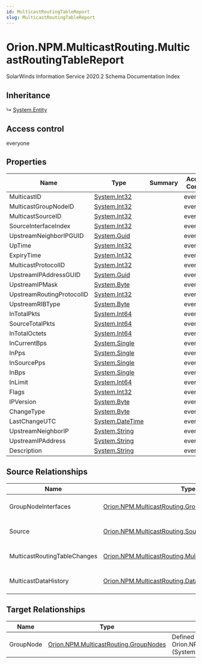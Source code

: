 ```yaml
---
id: MulticastRoutingTableReport
slug: MulticastRoutingTableReport
---
```


# Orion.NPM.MulticastRouting.MulticastRoutingTableReport

SolarWinds Information Service 2020.2 Schema Documentation Index

## Inheritance

↳ [System.Entity](./../System/Entity)

## Access control

everyone

## Properties

| Name | Type | Summary | Access Control |
| ------ | ------ | ------ | ------ |
| MulticastID | [System.Int32](https://docs.microsoft.com/en-us/dotnet/api/system.int32) |  | everyone |
| MulticastGroupNodeID | [System.Int32](https://docs.microsoft.com/en-us/dotnet/api/system.int32) |  | everyone |
| MulticastSourceID | [System.Int32](https://docs.microsoft.com/en-us/dotnet/api/system.int32) |  | everyone |
| SourceInterfaceIndex | [System.Int32](https://docs.microsoft.com/en-us/dotnet/api/system.int32) |  | everyone |
| UpstreamNeighborIPGUID | [System.Guid](https://docs.microsoft.com/en-us/dotnet/api/system.guid) |  | everyone |
| UpTime | [System.Int32](https://docs.microsoft.com/en-us/dotnet/api/system.int32) |  | everyone |
| ExpiryTime | [System.Int32](https://docs.microsoft.com/en-us/dotnet/api/system.int32) |  | everyone |
| MulticastProtocolID | [System.Int32](https://docs.microsoft.com/en-us/dotnet/api/system.int32) |  | everyone |
| UpstreamIPAddressGUID | [System.Guid](https://docs.microsoft.com/en-us/dotnet/api/system.guid) |  | everyone |
| UpstreamIPMask | [System.Byte](https://docs.microsoft.com/en-us/dotnet/api/system.byte) |  | everyone |
| UpstreamRoutingProtocolID | [System.Int32](https://docs.microsoft.com/en-us/dotnet/api/system.int32) |  | everyone |
| UpstreamRIBType | [System.Byte](https://docs.microsoft.com/en-us/dotnet/api/system.byte) |  | everyone |
| InTotalPkts | [System.Int64](https://docs.microsoft.com/en-us/dotnet/api/system.int64) |  | everyone |
| SourceTotalPkts | [System.Int64](https://docs.microsoft.com/en-us/dotnet/api/system.int64) |  | everyone |
| InTotalOctets | [System.Int64](https://docs.microsoft.com/en-us/dotnet/api/system.int64) |  | everyone |
| InCurrentBps | [System.Single](https://docs.microsoft.com/en-us/dotnet/api/system.single) |  | everyone |
| InPps | [System.Single](https://docs.microsoft.com/en-us/dotnet/api/system.single) |  | everyone |
| InSourcePps | [System.Single](https://docs.microsoft.com/en-us/dotnet/api/system.single) |  | everyone |
| InBps | [System.Single](https://docs.microsoft.com/en-us/dotnet/api/system.single) |  | everyone |
| InLimit | [System.Int64](https://docs.microsoft.com/en-us/dotnet/api/system.int64) |  | everyone |
| Flags | [System.Int32](https://docs.microsoft.com/en-us/dotnet/api/system.int32) |  | everyone |
| IPVersion | [System.Byte](https://docs.microsoft.com/en-us/dotnet/api/system.byte) |  | everyone |
| ChangeType | [System.Byte](https://docs.microsoft.com/en-us/dotnet/api/system.byte) |  | everyone |
| LastChangeUTC | [System.DateTime](https://docs.microsoft.com/en-us/dotnet/api/system.datetime) |  | everyone |
| UpstreamNeighborIP | [System.String](https://docs.microsoft.com/en-us/dotnet/api/system.string) |  | everyone |
| UpstreamIPAddress | [System.String](https://docs.microsoft.com/en-us/dotnet/api/system.string) |  | everyone |
| Description | [System.String](https://docs.microsoft.com/en-us/dotnet/api/system.string) |  | everyone |

## Source Relationships

| Name | Type | Notes |
| ------ | ------ | ------ |
| GroupNodeInterfaces | [Orion.NPM.MulticastRouting.GroupNodeInterfaces](./../Orion.NPM.MulticastRouting/GroupNodeInterfaces) | Defined by relationship Orion.NPM.MulticastRouting.MulticastRoutingTableReportHostsGroupNodeInterfaces (System.Hosting) |
| Source | [Orion.NPM.MulticastRouting.Sources](./../Orion.NPM.MulticastRouting/Sources) | Defined by relationship Orion.NPM.MulticastRouting.MulticastRoutingTableReportReferencesSources (System.Reference) |
| MulticastRoutingTableChanges | [Orion.NPM.MulticastRouting.MulticastRoutingTableChanges](./../Orion.NPM.MulticastRouting/MulticastRoutingTableChanges) | Defined by relationship Orion.NPM.MulticastRouting.MulticastRoutingTableReportHostsRoutingTableChanges (System.Hosting) |
| MulticastDataHistory | [Orion.NPM.MulticastRouting.DataHistory](./../Orion.NPM.MulticastRouting/DataHistory) | Defined by relationship Orion.NPM.MulticastRouting.MulticastRoutingTableReportHostsDataHistory (System.Hosting) |

## Target Relationships

| Name | Type | Notes |
| ------ | ------ | ------ |
| GroupNode | [Orion.NPM.MulticastRouting.GroupNodes](./../Orion.NPM.MulticastRouting/GroupNodes) | Defined by relationship Orion.NPM.MulticastRouting.GroupNodesHostsMulticastRoutingTableReport (System.Hosting) |

